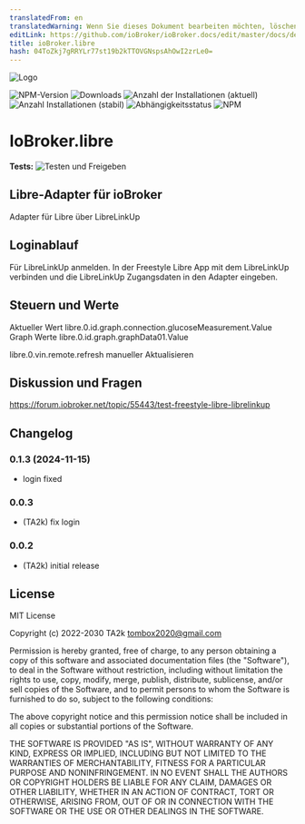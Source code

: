 ```yaml
---
translatedFrom: en
translatedWarning: Wenn Sie dieses Dokument bearbeiten möchten, löschen Sie bitte das Feld "translationsFrom". Andernfalls wird dieses Dokument automatisch erneut übersetzt
editLink: https://github.com/ioBroker/ioBroker.docs/edit/master/docs/de/adapterref/iobroker.libre/README.md
title: ioBroker.libre
hash: 04ToZkj7gRRYLr77st19b2kTTOVGNspsAhOwI2zrLe0=
---
```

![Logo](../../../en/adapterref/iobroker.libre/admin/libre.png)

![NPM-Version](https://img.shields.io/npm/v/iobroker.libre.svg)
![Downloads](https://img.shields.io/npm/dm/iobroker.libre.svg)
![Anzahl der Installationen (aktuell)](https://iobroker.live/badges/libre-installed.svg)
![Anzahl Installationen (stabil)](https://iobroker.live/badges/libre-stable.svg)
![Abhängigkeitsstatus](https://img.shields.io/david/TA2k/iobroker.libre.svg)
![NPM](https://nodei.co/npm/iobroker.libre.png?downloads=true)

# IoBroker.libre
**Tests:** ![Testen und Freigeben](https://github.com/TA2k/ioBroker.libre/workflows/Test%20and%20Release/badge.svg)

## Libre-Adapter für ioBroker
Adapter für Libre über LibreLinkUp

## Loginablauf
Für LibreLinkUp anmelden. In der Freestyle Libre App mit dem LibreLinkUp verbinden und die LibreLinkUp Zugangsdaten in den Adapter eingeben.

## Steuern und Werte
Aktueller Wert libre.0.id.graph.connection.glucoseMeasurement.Value Graph Werte libre.0.id.graph.graphData01.Value

libre.0.vin.remote.refresh manueller Aktualisieren

## Diskussion und Fragen
<https://forum.iobroker.net/topic/55443/test-freestyle-libre-librelinkup>

## Changelog

### 0.1.3 (2024-11-15)

- login fixed

### 0.0.3

- (TA2k) fix login

### 0.0.2

- (TA2k) initial release

## License

MIT License

Copyright (c) 2022-2030 TA2k <tombox2020@gmail.com>

Permission is hereby granted, free of charge, to any person obtaining a copy
of this software and associated documentation files (the "Software"), to deal
in the Software without restriction, including without limitation the rights
to use, copy, modify, merge, publish, distribute, sublicense, and/or sell
copies of the Software, and to permit persons to whom the Software is
furnished to do so, subject to the following conditions:

The above copyright notice and this permission notice shall be included in all
copies or substantial portions of the Software.

THE SOFTWARE IS PROVIDED "AS IS", WITHOUT WARRANTY OF ANY KIND, EXPRESS OR
IMPLIED, INCLUDING BUT NOT LIMITED TO THE WARRANTIES OF MERCHANTABILITY,
FITNESS FOR A PARTICULAR PURPOSE AND NONINFRINGEMENT. IN NO EVENT SHALL THE
AUTHORS OR COPYRIGHT HOLDERS BE LIABLE FOR ANY CLAIM, DAMAGES OR OTHER
LIABILITY, WHETHER IN AN ACTION OF CONTRACT, TORT OR OTHERWISE, ARISING FROM,
OUT OF OR IN CONNECTION WITH THE SOFTWARE OR THE USE OR OTHER DEALINGS IN THE
SOFTWARE.